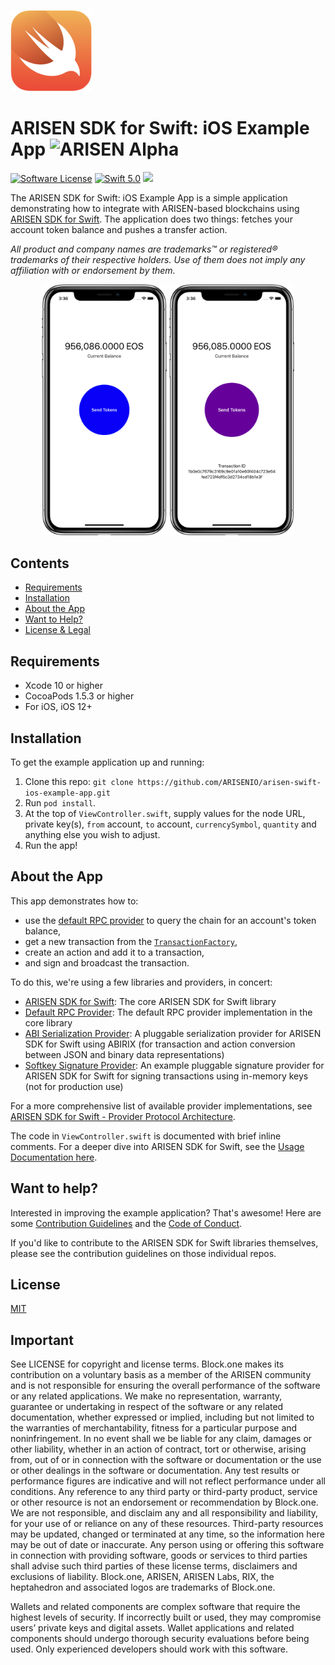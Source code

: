 ![Swift Logo](/img/swift-logo.png)
# ARISEN SDK for Swift: iOS Example App ![ARISEN Alpha](https://img.shields.io/badge/ARISEN-Alpha-blue.svg)


[![Software License](https://img.shields.io/badge/license-MIT-lightgrey.svg)](https://github.com/ARISENIO/arisen-swift-ios-example-app/blob/master/LICENSE)
[![Swift 5.0](https://img.shields.io/badge/Language-Swift_5.0-orange.svg)](https://swift.org)
![](https://img.shields.io/badge/Deployment%20Target-iOS%2012-blue.svg)

The ARISEN SDK for Swift: iOS Example App is a simple application demonstrating how to integrate with ARISEN-based blockchains using [ARISEN SDK for Swift](https://github.com/ARISENIO/arisen-swift). The application does two things: fetches your account token balance and pushes a transfer action.

*All product and company names are trademarks™ or registered® trademarks of their respective holders. Use of them does not imply any affiliation with or endorsement by them.*

<p  align="center">
  <img src="/img/cap1.png" width="200" />
  <span> </span>
  <img src="/img/cap2.png" width="200" />
</p>

## Contents

- [Requirements](#requirements)
- [Installation](#installation)
- [About the App](#about-the-app)
- [Want to Help?](#want-to-help)
- [License & Legal](#license)

## Requirements

* Xcode 10 or higher
* CocoaPods 1.5.3 or higher
* For iOS, iOS 12+

## Installation

To get the example application up and running:

1. Clone this repo: `git clone https://github.com/ARISENIO/arisen-swift-ios-example-app.git`
1. Run `pod install`.
1. At the top of `ViewController.swift`, supply values for the node URL, private key(s), `from` account, `to` account, `currencySymbol`, `quantity` and anything else you wish to adjust.
1. Run the app!

## About the App

This app demonstrates how to:

* use the [default RPC provider](https://github.com/ARISEN/arisen-swift/tree/master#rpc-using-the-default-rpc-provider) to query the chain for an account's token balance,
* get a new transaction from the [`TransactionFactory`](https://github.com/ARISENIO/arisen-swift/tree/master#the-transaction-factory),
* create an action and add it to a transaction,
* and sign and broadcast the transaction.

To do this, we're using a few libraries and providers, in concert:

* [ARISEN SDK for Swift](https://github.com/ARISENIO/arisen-swift): The core ARISEN SDK for Swift library
* [Default RPC Provider](https://github.com/ARISENIO/arisen-swift/tree/master#rpc-using-the-default-rpc-provider): The default RPC provider implementation in the core library
* [ABI Serialization Provider](https://github.com/ARISENIO/arisen-swift-abirix-serialization-provider): A pluggable serialization provider for ARISEN SDK for Swift using ABIRIX (for transaction and action conversion between JSON and binary data representations)
* [Softkey Signature Provider](https://github.com/ARISENIO/arisen-swift-softkey-signature-provider): An example pluggable signature provider for ARISEN SDK for Swift for signing transactions using in-memory keys (not for production use)

For a more comprehensive list of available provider implementations, see [ARISEN SDK for Swift - Provider Protocol Architecture](https://github.com/ARISENIO/arisen-swift/tree/master#provider-protocol-architecture).

The code in `ViewController.swift` is documented with brief inline comments. For a deeper dive into ARISEN SDK for Swift, see the [Usage Documentation here](https://github.com/ARISENIO/arisen-swift/tree/master#basic-usage).


## Want to help?

Interested in improving the example application? That's awesome! Here are some [Contribution Guidelines](./CONTRIBUTING.md) and the [Code of Conduct](./CONTRIBUTING.md#conduct).

If you'd like to contribute to the ARISEN SDK for Swift libraries themselves, please see the contribution guidelines on those individual repos.

## License

[MIT](https://github.com/ARISENIO/arisen-swift-ios-example-app/blob/master/LICENSE)

## Important

See LICENSE for copyright and license terms.  Block.one makes its contribution on a voluntary basis as a member of the ARISEN community and is not responsible for ensuring the overall performance of the software or any related applications.  We make no representation, warranty, guarantee or undertaking in respect of the software or any related documentation, whether expressed or implied, including but not limited to the warranties of merchantability, fitness for a particular purpose and noninfringement. In no event shall we be liable for any claim, damages or other liability, whether in an action of contract, tort or otherwise, arising from, out of or in connection with the software or documentation or the use or other dealings in the software or documentation. Any test results or performance figures are indicative and will not reflect performance under all conditions.  Any reference to any third party or third-party product, service or other resource is not an endorsement or recommendation by Block.one.  We are not responsible, and disclaim any and all responsibility and liability, for your use of or reliance on any of these resources. Third-party resources may be updated, changed or terminated at any time, so the information here may be out of date or inaccurate.  Any person using or offering this software in connection with providing software, goods or services to third parties shall advise such third parties of these license terms, disclaimers and exclusions of liability.  Block.one, ARISEN, ARISEN Labs, RIX, the heptahedron and associated logos are trademarks of Block.one.

Wallets and related components are complex software that require the highest levels of security.  If incorrectly built or used, they may compromise users’ private keys and digital assets. Wallet applications and related components should undergo thorough security evaluations before being used.  Only experienced developers should work with this software.
